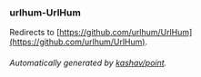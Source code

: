 ### urlhum-UrlHum

Redirects to [https://github.com/urlhum/UrlHum](https://github.com/urlhum/UrlHum).

###### Automatically generated by [kashav/point](https://github.com/kashav/point).
